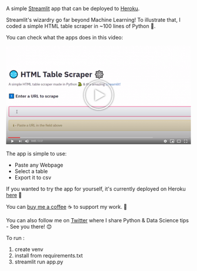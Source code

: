 A simple [Streamlit](https://streamlit.io) app that can be deployed to [Heroku](https://heroku.com).


Streamlit's wizardry go far beyond Machine Learning! To illustrate that, I coded a simple HTML table scraper in ~100 lines of Python 🐍.

You can check what the apps does in this video:

[![IMAGE ALT TEXT HERE](resources/VideoImage.png "" )](https://www.youtube.com/watch?v=xPJkepA_RrY)

The app is simple to use:

- Paste any Webpage
- Select a table
- Export it to csv

If you wanted to try the app for yourself, it's currently deployed on Heroku [here](https://html-table-scraper.herokuapp.com/) 🙌

You can [buy me a coffee](https://www.buymeacoffee.com/cwar05) ☕ to support my work. 🙏

You can also follow me on [Twitter](https://twitter.com/DataChaz) where I share Python & Data Science tips - See you there! 😊 








To run :
1. create venv
2. install from requirements.txt
3. streamlit run app.py
